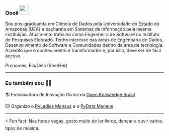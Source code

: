 ### Oooii <img src="https://media.giphy.com/media/LnQjpWaON8nhr21vNW/giphy.gif" width="30">

Sou pós-graduanda em Ciência de Dados pela Universidade do Estado do Amazonas (UEA) e bacharela em Sistemas de Informação pela mesma instituição. Atualmente trabalho como Engenheira de Software no Instituto de Pesquisas Eldorado. Tenho interesse nas áreas de Engenharia de Dados, Desenvolvimento de Software e Comunidades dentro da área de tecnologia. Acredito que o conhecimento é transformador e, por isso, deve ser de fácil acesso. 

Pronomes: Ela/Dela (She/Her)


---

### Eu também sou :woman_technologist:	

:earth_americas: Embaixadora de Inovação Cívica na [Open Knowledge Brasil](https://github.com/okfn-brasil)

:cat: Organizo o [PyLadies Manaus](https://github.com/pyladiesmanaus) e o [PyData Manaus](https://github.com/pydatamanaus)

---

⚡ Fun fact: Nas horas vagas, gosto muito de ler livros, dançar e ouvir vários tipos de música.

<!--
**julianyraiol/julianyraiol** is a ✨ _special_ ✨ repository because its `README.md` (this file) appears on your GitHub profile.

Here are some ideas to get you started:

- 🔭 I’m currently working on ...
- 🌱 I’m currently learning ...
- 👯 I’m looking to collaborate on ...
- 🤔 I’m looking for help with ...
- 💬 Ask me about ...
- 📫 How to reach me: ...
- 😄 Pronouns: ...
- ⚡ Fun fact: ...
-->
